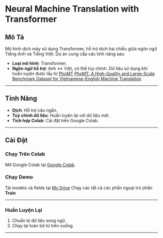 # Neural Machine Translation with Transformer

## Mô Tả

Mô hình dịch máy sử dụng Transformer, hỗ trợ dịch hai chiều giữa ngôn ngữ Tiếng Anh và Tiếng Việt. 
Dự án cung cấp các tính năng sau:

- **Loại mô hình**: Transformer.
- **Ngôn ngữ hỗ trợ**: Anh ↔ Việt, có thể tùy chỉnh.
Dữ liệu sử dụng khi huấn luyện được lấy từ [PhoMT](https://github.com/VinAIResearch/PhoMT)
[PhoMT: A High-Quality and Large-Scale Benchmark Dataset for Vietnamese-English Machine Translation](https://research.vinai.io/phomt-a-high-quality-and-large-scale-benchmark-dataset-for-vietnamese-english-machine-translation/)
---

## Tính Năng

- **Dịch**: Hỗ trợ câu ngắn.
- **Tuỳ chỉnh dữ liệu**: Huấn luyện lại với dữ liệu mới.
- **Tích hợp Colab**: Cài đặt trên Google Colab.

---

## Cài Đặt

### Chạy Trên Colab
Mở Google Colab tại [Google Colab](https://colab.research.google.com/drive/1-OnM7f9vhCPDcbbdz9ZVU5b0OZm_SDjB?usp=sharing).
### Chạy Demo
Tải models và fields tại [My Drive](https://drive.google.com/drive/u/0/folders/1bWe5KCLLdnhJ19in5LwVjZ02ARQLrY4_)
Chạy các tất cả các phần ngoại trừ phần **Train**

---


### Huấn Luyện Lại
1. Chuẩn bị dữ liệu song ngữ.
2. Chạy lại toàn bộ từ trên xuống.

---

